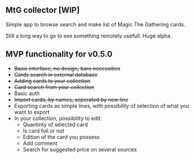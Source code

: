 ## MtG collector [WIP]

Simple app to browse search and make list of Magic The Gathering cards.

Still a long way to go to see something remotely usefull. Huge alpha.

## MVP functionality for v0.5.0
- ~~Basic interface, no design, bare necessities~~
- ~~Cards search in external database~~
- ~~Adding cards to your collection~~
- ~~Card search from your collection~~
- Basic auth
- ~~Import cards, by names, seperated by new line~~
- Exporting cards as simple lines, with possibility of selection of what you want to export
- In your collection, possibility to edit:
    - Quantinty of selected card
    - Is card foil or not
    - Edition of the card you possess
    - Add comment
    - Search for suggested price on several sources
